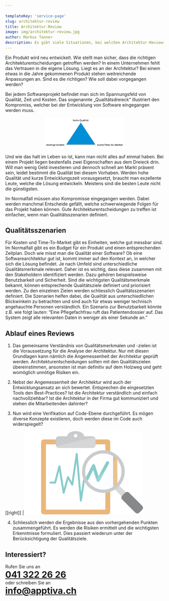 ```yaml
---

templateKey: 'service-page'
slug: architektur-review
title: Architektur-Review
image: img/architektur-review.jpg
author: Markus Tanner
description: Es gibt viele Situationen, bei welchen Architektur-Reviews von Bedarf sein können. Doch wieso entsteht dieser Bedarf überhaupt?
---
```


Ein Produkt wird neu entwickelt. Wie stellt man sicher, dass die richtigen Architekturentscheidungen getroffen werden?
In einem Unternehmen fehlt das Vertrauen in die eigene Lösung. Liegt es an der Architektur?
Bei einem etwas in die Jahre gekommenen Produkt stehen weitreichende Anpassungen an. Sind es die richtigen? Wie soll dabei vorgegangen werden?

Bei jedem Softwareprojekt befindet man sich im Spannungsfeld von Qualität, Zeit und Kosten. Das sogenannte „Qualitätsdreieck“ illustriert den Kompromiss, welcher bei der Entwicklung von Software eingegangen werden muss.

<p style="text-align:center;"><img src="img/qualitaetsdreieck.png" style="width:50%;" alt="Qualitätsdreieck"></p>

Und wie das halt im Leben so ist, kann man nicht alles auf einmal haben. Bei einem Projekt liegen bestenfalls zwei Eigenschaften aus dem Dreieck drin. Will man wenig Geld investieren und dennoch schnell am Markt präsent sein, leidet bestimmt die Qualität bei diesem Vorhaben. Werden hohe Qualität und kurze Entwicklungszeit vorausgesetzt, braucht man exzellente Leute, welche die Lösung entwickeln. Meistens sind die besten Leute nicht die günstigsten.

Im Normalfall müssen also Kompromisse eingegangen werden. Dabei werden manchmal Entscheide gefällt, welche schwerwiegende Folgen für das Projekt haben können. Gute Architekturentscheidungen zu treffen ist einfacher, wenn man Qualitätsszenarien definiert.

## Qualitätsszenarien

Für Kosten und Time-To-Market gibt es Einheiten, welche gut messbar sind. Im Normalfall gibt es ein Budget für ein Produkt und einen entsprechenden Zeitplan. Doch wie misst man die Qualität einer Software?
Ob eine Softwarearchitektur gut ist, kommt immer auf den Kontext an, in welcher sich die Lösung befindet. Je nach Umfeld sind unterschiedliche Qualitätsmerkmale relevant. Daher ist es wichtig, dass diese zusammen mit den Stakeholdern identifiziert werden. Dazu gehören beispielsweise Benutzbarkeit und Sicherheit. Sind die wichtigsten Qualitätsmerkmale bekannt, können entsprechende Qualitätsziele definiert und priorisiert werden.
Zu den einzelnen Zielen werden schliesslich Qualitätsszenarien definiert. Die Szenarien helfen dabei, die Qualität aus unterschiedlichen Blickwinkeln zu betrachten und sind auch für etwas weniger technisch angehauchte Personen verständlich. Ein Szenario zur Benutzbarkeit könnte z.B. wie folgt lauten: “Eine Pflegefachfrau ruft das Patientendossier auf. Das System zeigt alle relevanten Daten in weniger als einer Sekunde an.”

## Ablauf eines Reviews

1.  Das gemeinsame Verständnis von Qualitätsmerkmalen und -zielen ist die Voraussetzung für die Analyse der Architektur. Nur mit diesen Grundlagen kann nämlich die Angemessenheit der Architektur geprüft werden. Architekturentscheidungen sollten mit den Qualitätszielen übereinstimmen, ansonsten ist man definitiv auf dem Holzweg und geht womöglich unnötige Risiken ein.

2.  Nebst der Angemessenheit der Architektur wird auch der Entwicklungsansatz an sich bewertet. Entsprechen die eingesetzten Tools den Best-Practices? Ist die Architektur verständlich und einfach nachvollziehbar? Ist die Architektur in der Firma gut kommuniziert und stehen die Mitarbeitenden dahinter?

3.  Nun wird eine Verifikation auf Code-Ebene durchgeführt. Es mögen diverse Konzepte existieren, doch werden diese im Code auch widerspiegelt?

[[right]]
|![Review](img/review-analyse.png)

4.  Schliesslich werden die Ergebnisse aus den vorhergehenden Punkten zusammengeführt. Es werden die Risiken ermittelt und die wichtigsten Erkenntnisse formuliert. Dies passiert wiederum unter der Berücksichtigung der Qualitätsziele.

<style>
.service h1, .service h2, .service p {
  margin: 0;
}
</style>

## Interessiert?

<div class="service">

Rufen Sie uns an

# [041 322 26 26](tel:+41413222626)

oder schreiben Sie an

# [info@­apptiva.ch](mailto:info@apptiva.ch)

</div>
